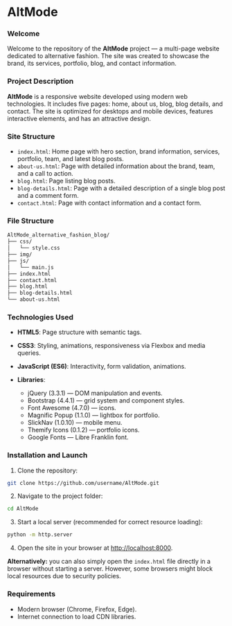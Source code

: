 # AltMode

### Welcome
Welcome to the repository of the **AltMode** project — a multi-page website dedicated to alternative fashion. The site was created to showcase the brand, its services, portfolio, blog, and contact information.

### Project Description
**AltMode** is a responsive website developed using modern web technologies. It includes five pages: home, about us, blog, blog details, and contact. The site is optimized for desktops and mobile devices, features interactive elements, and has an attractive design.

### Site Structure
- `index.html`: Home page with hero section, brand information, services, portfolio, team, and latest blog posts.
- `about-us.html`: Page with detailed information about the brand, team, and a call to action.
- `blog.html`: Page listing blog posts.
- `blog-details.html`: Page with a detailed description of a single blog post and a comment form.
- `contact.html`: Page with contact information and a contact form.

### File Structure
```bash
AltMode_alternative_fashion_blog/
├── css/ 
│   └── style.css 
├── img/ 
├── js/
│   └── main.js 
├── index.html
├── contact.html
├── blog.html
├── blog-details.html
└── about-us.html
```

### Technologies Used
- **HTML5**: Page structure with semantic tags.
- **CSS3**: Styling, animations, responsiveness via Flexbox and media queries.
- **JavaScript (ES6)**: Interactivity, form validation, animations.

- **Libraries**:
  - jQuery (3.3.1) — DOM manipulation and events.
  - Bootstrap (4.4.1) — grid system and component styles.
  - Font Awesome (4.7.0) — icons.
  - Magnific Popup (1.1.0) — lightbox for portfolio.
  - SlickNav (1.0.10) — mobile menu.
  - Themify Icons (0.1.2) — portfolio icons.
  - Google Fonts — Libre Franklin font.

### Installation and Launch

1. Clone the repository:
```bash
git clone https://github.com/username/AltMode.git
```

2. Navigate to the project folder:
```bash
cd AltMode
```

3. Start a local server (recommended for correct resource loading):
```bash
python -m http.server
```

4. Open the site in your browser at [http://localhost:8000](http://localhost:8000).

**Alternatively:** you can also simply open the `index.html` file directly in a browser without starting a server. However, some browsers might block local resources due to security policies.

### Requirements
- Modern browser (Chrome, Firefox, Edge).
- Internet connection to load CDN libraries.



